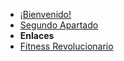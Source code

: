 - [¡Bienvenido!](/)
- [Segundo Apartado](markdown)
- **Enlaces**
- [Fitness Revolucionario](https://www.fitnessrevolucionario.com/)
